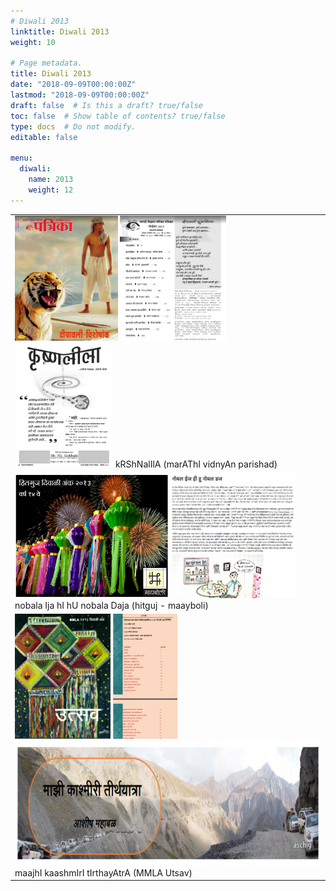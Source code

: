 ```yaml
---
# Diwali 2013
linktitle: Diwali 2013
weight: 10

# Page metadata.
title: Diwali 2013
date: "2018-09-09T00:00:00Z"
lastmod: "2018-09-09T00:00:00Z"
draft: false  # Is this a draft? true/false
toc: false  # Show table of contents? true/false
type: docs  # Do not modify.
editable: false

menu:
  diwali:
    name: 2013
    weight: 12
---
```

<TABLE>
<TR><TD>
<IMG HEIGHT=200 SRC=../images/mavipa_2013diwali_cover.png>
<IMG HEIGHT=200 SRC=../images/mavipa_2013diwali_contents.png>
<IMG HEIGHT=200 SRC=../images/mavipa_2013diwali_title.png>
kRShNalIlA (marAThI vidnyAn parishad)
</TD></TR><TR><TD>
<IMG HEIGHT=200 SRC=../images/hitguj_2013diwali_cover.png>
<IMG HEIGHT=200 SRC=../images/hitguj_2013diwali_title.png>
nobala Ija hI hU nobala Daja (hitguj - maayboli)
</TD></TR><TR><TD>
<IMG HEIGHT=200 SRC=../images/mmla_2013diwali_cover.png>
<IMG HEIGHT=200 SRC=../images/mmla_2013diwali_contents.png>
<IMG HEIGHT=200 SRC=../images/mmla_2013diwali_title.png>
maajhI kaashmIrI tIrthayAtrA (MMLA Utsav)
</TD></TR>
</TABLE>